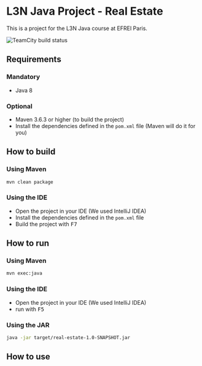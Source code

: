 # L3N Java Project - Real Estate

This is a project for the L3N Java course at EFREI Paris.

![TeamCity build status](https://city.lostanddead.co.uk/app/rest/builds/buildType:id:Poulette_L3nJavaProject_Build/statusIcon.svg)

## Requirements

### Mandatory

- Java 8

### Optional

- Maven 3.6.3 or higher (to build the project)
- Install the dependencies defined in the `pom.xml` file (Maven will do it for you)

## How to build

### Using Maven

```bash
mvn clean package
```

### Using the IDE

- Open the project in your IDE (We used IntelliJ IDEA)
- Install the dependencies defined in the `pom.xml` file
- Build the project with <kbd>F7</kbd>

## How to run

### Using Maven

```bash
mvn exec:java
```

### Using the IDE

- Open the project in your IDE (We used IntelliJ IDEA)
- run with <kbd>F5</kbd>

### Using the JAR

```bash
java -jar target/real-estate-1.0-SNAPSHOT.jar
```

## How to use
